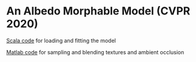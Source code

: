 # An Albedo Morphable Model (CVPR 2020)

[Scala code](scala/README.md) for loading and fitting the model

[Matlab code](matlab/README.md) for sampling and blending textures and ambient occlusion
